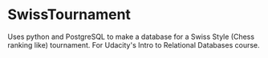 # SwissTournament
Uses python and PostgreSQL to make a database for a Swiss Style (Chess ranking like) tournament.
For Udacity's Intro to Relational Databases course.
